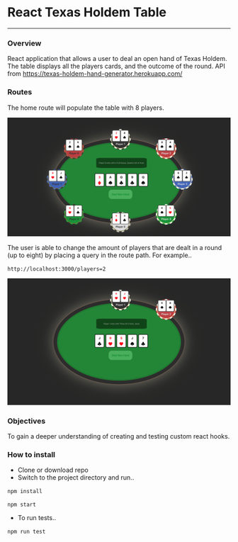 # React Texas Holdem Table

---

### Overview

React application that allows a user to deal an open hand of Texas Holdem. The table displays all the players cards, and the outcome of the round.
API from https://texas-holdem-hand-generator.herokuapp.com/

### Routes

The home route will populate the table with 8 players.

<img src="./public/Screenshot1.png" width=600 a>

The user is able to change the amount of players that are dealt in a round (up to eight) by placing a query in the route path. For example..

```
http://localhost:3000/players=2
```

<img src="./public/Screenshot2.png" width=600 a>

### Objectives

To gain a deeper understanding of creating and testing custom react hooks.

### How to install

- Clone or download repo
- Switch to the project directory and run..

```
npm install
```

```
npm start
```

- To run tests..

```
npm run test
```
